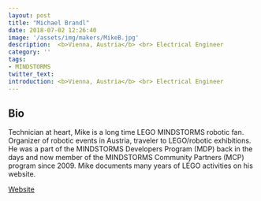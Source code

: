 ```yaml
---
layout: post
title: "Michael Brandl"
date: 2018-07-02 12:26:40
image: '/assets/img/makers/MikeB.jpg'
description:  <b>Vienna, Austria</b> <br> Electrical Engineer
category: ''
tags:
- MINDSTORMS
twitter_text:
introduction: <b>Vienna, Austria</b> <br> Electrical Engineer
---
```




## Bio

Technician at heart, Mike is a long time LEGO MINDSTORMS robotic fan. Organizer of robotic events in Austria, traveler to LEGO/robotic exhibitions. He was a part of the MINDSTORMS Developers Program (MDP) back in the days and now member of the MINDSTORMS Community Partners (MCP) program since 2009. Mike documents many years of LEGO activities on his website.

[Website](http://www.lego.brandls.info)
